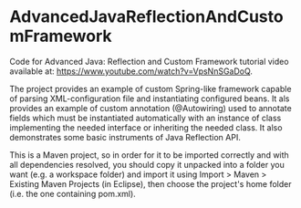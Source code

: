 # AdvancedJavaReflectionAndCustomFramework

Code for Advanced Java: Reflection and Custom Framework tutorial video available at: https://www.youtube.com/watch?v=VpsNnSGaDoQ.

The project provides an example of custom Spring-like framework capable of parsing XML-configuration file and instantiating 
configured beans. It als provides an example of custom annotation (@Autowiring) used to annotate fields which must be instantiated
automatically with an instance of class implementing the needed interface or inheriting the needed class. It also demonstrates some
basic instruments of Java Reflection API.

This is a Maven project, so in order for it to be imported correctly and with all dependencies resolved, you should copy it unpacked into a folder you want (e.g. a workspace folder) and import it using Import > Maven > Existing Maven Projects (in Eclipse), then choose the project's home folder (i.e. the one containing pom.xml).
